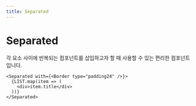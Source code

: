 ```yaml
---
title: Separated
---
```


# Separated

각 요소 사이에 반복되는 컴포넌트를 삽입하고자 할 때 사용할 수 있는 편리한 컴포넌트입니다.

```tsx
<Separated with={<Border type="padding24" />}>
  {LIST.map(item => (
    <div>item.title</div>
  ))}
</Separated>
```
